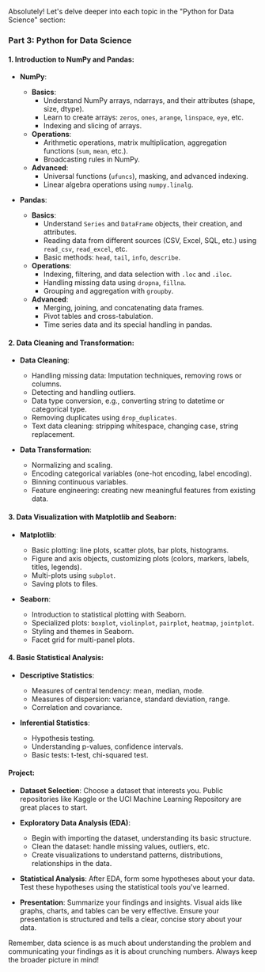 Absolutely! Let's delve deeper into each topic in the "Python for Data Science" section:

### **Part 3: Python for Data Science**

#### **1. Introduction to NumPy and Pandas:**

- **NumPy**:
  - **Basics**:
    - Understand NumPy arrays, ndarrays, and their attributes (shape, size, dtype).
    - Learn to create arrays: `zeros`, `ones`, `arange`, `linspace`, `eye`, etc.
    - Indexing and slicing of arrays.
  - **Operations**:
    - Arithmetic operations, matrix multiplication, aggregation functions (`sum`, `mean`, etc.).
    - Broadcasting rules in NumPy.
  - **Advanced**:
    - Universal functions (`ufuncs`), masking, and advanced indexing.
    - Linear algebra operations using `numpy.linalg`.

- **Pandas**:
  - **Basics**:
    - Understand `Series` and `DataFrame` objects, their creation, and attributes.
    - Reading data from different sources (CSV, Excel, SQL, etc.) using `read_csv`, `read_excel`, etc.
    - Basic methods: `head`, `tail`, `info`, `describe`.
  - **Operations**:
    - Indexing, filtering, and data selection with `.loc` and `.iloc`.
    - Handling missing data using `dropna`, `fillna`.
    - Grouping and aggregation with `groupby`.
  - **Advanced**:
    - Merging, joining, and concatenating data frames.
    - Pivot tables and cross-tabulation.
    - Time series data and its special handling in pandas.

#### **2. Data Cleaning and Transformation:**

- **Data Cleaning**:
  - Handling missing data: Imputation techniques, removing rows or columns.
  - Detecting and handling outliers.
  - Data type conversion, e.g., converting string to datetime or categorical type.
  - Removing duplicates using `drop_duplicates`.
  - Text data cleaning: stripping whitespace, changing case, string replacement.
  
- **Data Transformation**:
  - Normalizing and scaling.
  - Encoding categorical variables (one-hot encoding, label encoding).
  - Binning continuous variables.
  - Feature engineering: creating new meaningful features from existing data.

#### **3. Data Visualization with Matplotlib and Seaborn:**

- **Matplotlib**:
  - Basic plotting: line plots, scatter plots, bar plots, histograms.
  - Figure and axis objects, customizing plots (colors, markers, labels, titles, legends).
  - Multi-plots using `subplot`.
  - Saving plots to files.

- **Seaborn**:
  - Introduction to statistical plotting with Seaborn.
  - Specialized plots: `boxplot`, `violinplot`, `pairplot`, `heatmap`, `jointplot`.
  - Styling and themes in Seaborn.
  - Facet grid for multi-panel plots.

#### **4. Basic Statistical Analysis:**

- **Descriptive Statistics**:
  - Measures of central tendency: mean, median, mode.
  - Measures of dispersion: variance, standard deviation, range.
  - Correlation and covariance.

- **Inferential Statistics**:
  - Hypothesis testing.
  - Understanding p-values, confidence intervals.
  - Basic tests: t-test, chi-squared test.

#### **Project:**

- **Dataset Selection**: Choose a dataset that interests you. Public repositories like Kaggle or the UCI Machine Learning Repository are great places to start.
  
- **Exploratory Data Analysis (EDA)**:
  - Begin with importing the dataset, understanding its basic structure.
  - Clean the dataset: handle missing values, outliers, etc.
  - Create visualizations to understand patterns, distributions, relationships in the data.
  
- **Statistical Analysis**: After EDA, form some hypotheses about your data. Test these hypotheses using the statistical tools you've learned.
  
- **Presentation**: Summarize your findings and insights. Visual aids like graphs, charts, and tables can be very effective. Ensure your presentation is structured and tells a clear, concise story about your data.

Remember, data science is as much about understanding the problem and communicating your findings as it is about crunching numbers. Always keep the broader picture in mind!